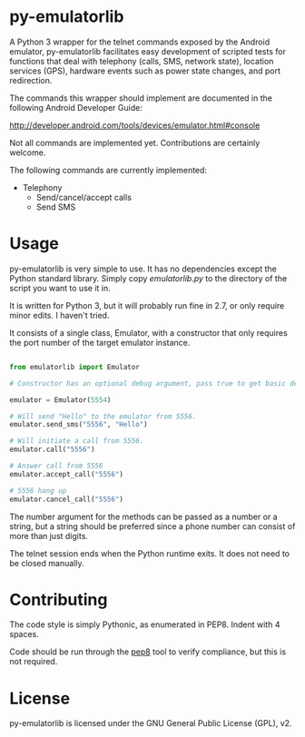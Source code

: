 py-emulatorlib
==============

A Python 3 wrapper for the telnet commands exposed by the Android emulator, py-emulatorlib facilitates easy development of scripted tests for functions that deal with telephony (calls, SMS, network state), location services (GPS), hardware events such as power state changes, and port redirection.

The commands this wrapper should implement are documented in the following Android Developer Guide:

http://developer.android.com/tools/devices/emulator.html#console

Not all commands are implemented yet. Contributions are certainly welcome.

The following commands are currently implemented:

* Telephony
  * Send/cancel/accept calls
  * Send SMS

Usage
=====

py-emulatorlib is very simple to use. It has no dependencies except the Python standard library. Simply copy *emulatorlib.py* to the directory of the script you want to use it in.

It is written for Python 3, but it will probably run fine in 2.7, or only require minor edits. I haven't tried.

It consists of a single class, Emulator, with a constructor that only requires the port number of the target emulator instance.

```python

from emulatorlib import Emulator

# Constructor has an optional debug argument, pass true to get basic debug info.

emulator = Emulator(5554)

# Will send "Hello" to the emulator from 5556.
emulator.send_sms("5556", "Hello")

# Will initiate a call from 5556.
emulator.call("5556")

# Answer call from 5556
emulator.accept_call("5556")

# 5556 hang up
emulator.cancel_call("5556")

```

The number argument for the methods can be passed as a number or a string, but a string should be preferred since a phone number can consist of more than just digits.

The telnet session ends when the Python runtime exits. It does not need to be closed manually.

Contributing
============

The code style is simply Pythonic, as enumerated in PEP8. Indent with 4 spaces.

Code should be run through the [pep8][1] tool to verify compliance, but this is not required.

[1]: https://pypi.python.org/pypi/pep8

License
=======

py-emulatorlib is licensed under the GNU General Public License (GPL), v2.

